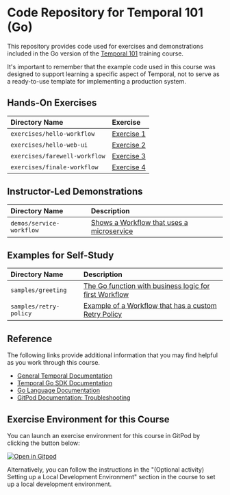 # Code Repository for Temporal 101 (Go)
This repository provides code used for exercises and demonstrations
included in the Go version of the 
[Temporal 101](https://learn.temporal.io/courses/temporal_101) 
training course.

It's important to remember that the example code used in this course was designed to support learning a specific aspect of Temporal, not to serve as a ready-to-use template for implementing a production system.

## Hands-On Exercises

Directory Name                | Exercise
:---------------------------- | :----------------------------
`exercises/hello-workflow`    | [Exercise 1](exercises/hello-workflow/README.md)
`exercises/hello-web-ui`      | [Exercise 2](exercises/hello-web-ui/README.md)
`exercises/farewell-workflow` | [Exercise 3](exercises/farewell-workflow/README.md)
`exercises/finale-workflow`   | [Exercise 4](exercises/finale-workflow/README.md)


## Instructor-Led Demonstrations
Directory Name                         | Description
:------------------------------------- | :----------------------------------------------------------------------------------
`demos/service-workflow`                | [Shows a Workflow that uses a microservice](demos/service-workflow)



## Examples for Self-Study
Directory Name                         | Description
:------------------------------------- | :----------------------------------------------------------------------------------
`samples/greeting`                     | [The Go function with business logic for first Workflow](samples/greeting)
`samples/retry-policy`                 | [Example of a Workflow that has a custom Retry Policy](samples/retry-policy)


## Reference
The following links provide additional information that you may find helpful as you work through this course.
* [General Temporal Documentation](https://docs.temporal.io/)
* [Temporal Go SDK Documentation](https://pkg.go.dev/go.temporal.io/sdk)
* [Go Language Documentation](https://go.dev/doc/)
* [GitPod Documentation: Troubleshooting](https://www.gitpod.io/docs/troubleshooting)


## Exercise Environment for this Course
You can launch an exercise environment for this course in GitPod by 
clicking the button below:

[![Open in Gitpod](https://gitpod.io/button/open-in-gitpod.svg)](https://gitpod.io/#https://github.com/temporalio/edu-101-go-code)

Alternatively, you can follow the instructions in the
"(Optional activity) Setting up a Local Development Environment"
section in the course to set up a local development environment.
